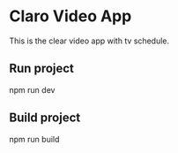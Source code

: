 # Claro Video App

This is the clear video app with tv schedule.


## Run project 

npm run dev

## Build project

npm run build
